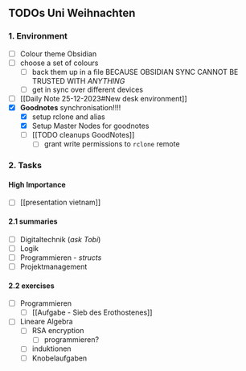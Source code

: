 ## TODOs Uni Weihnachten

### 1. Environment
- [ ]  Colour theme Obsidian
- [ ] choose a set of colours
	- [ ] back them up in a file BECAUSE OBSIDIAN SYNC CANNOT BE TRUSTED WITH *ANYTHING*
	- [ ] get in sync over different devices
- [ ] [[Daily Note 25-12-2023#New desk environment]]
- [x] **Goodnotes** synchronisation!!!!
	- [x] setup rclone and alias
	- [x] Setup Master Nodes for goodnotes
	- [ ] [[TODO cleanups GoodNotes]]
		- [ ] grant write permissions to `rclone` remote
### 2. Tasks
#### High Importance
- [ ] [[presentation vietnam]]
#### 2.1 summaries
- [ ] Digitaltechnik (_ask Tobi_)
- [ ] Logik
- [ ] Programmieren - _structs_
- [ ] Projektmanagement

#### 2.2 exercises
- [ ] Programmieren
	- [ ] [[Aufgabe - Sieb des Erothostenes]]
- [ ] Lineare Algebra
	- [ ] RSA encryption
		- [ ] programmieren?
	- [ ] induktionen
	- [ ] Knobelaufgaben
